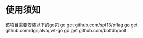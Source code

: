 # 使用须知
该项目需要安装以下的go包
go get github.com/spf13/pflag 
go get github.com/dgrijalva/jwt-go
go get github.com/boltdb/bolt
